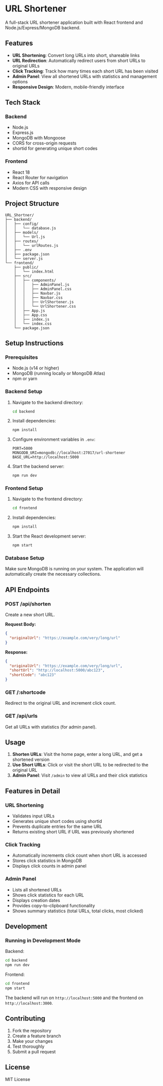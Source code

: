 # URL Shortener

A full-stack URL shortener application built with React frontend and Node.js/Express/MongoDB backend.

## Features

- **URL Shortening**: Convert long URLs into short, shareable links
- **URL Redirection**: Automatically redirect users from short URLs to original URLs
- **Click Tracking**: Track how many times each short URL has been visited
- **Admin Panel**: View all shortened URLs with statistics and management options
- **Responsive Design**: Modern, mobile-friendly interface

## Tech Stack

### Backend
- Node.js
- Express.js
- MongoDB with Mongoose
- CORS for cross-origin requests
- shortid for generating unique short codes

### Frontend
- React 18
- React Router for navigation
- Axios for API calls
- Modern CSS with responsive design

## Project Structure

```
URL_Shortner/
├── backend/
│   ├── config/
│   │   └── database.js
│   ├── models/
│   │   └── Url.js
│   ├── routes/
│   │   └── urlRoutes.js
│   ├── .env
│   ├── package.json
│   └── server.js
└── frontend/
    ├── public/
    │   └── index.html
    ├── src/
    │   ├── components/
    │   │   ├── AdminPanel.js
    │   │   ├── AdminPanel.css
    │   │   ├── Navbar.js
    │   │   ├── Navbar.css
    │   │   ├── UrlShortener.js
    │   │   └── UrlShortener.css
    │   ├── App.js
    │   ├── App.css
    │   ├── index.js
    │   └── index.css
    └── package.json
```

## Setup Instructions

### Prerequisites
- Node.js (v14 or higher)
- MongoDB (running locally or MongoDB Atlas)
- npm or yarn

### Backend Setup

1. Navigate to the backend directory:
   ```bash
   cd backend
   ```

2. Install dependencies:
   ```bash
   npm install
   ```

3. Configure environment variables in `.env`:
   ```
   PORT=5000
   MONGODB_URI=mongodb://localhost:27017/url-shortener
   BASE_URL=http://localhost:5000
   ```

4. Start the backend server:
   ```bash
   npm run dev
   ```

### Frontend Setup

1. Navigate to the frontend directory:
   ```bash
   cd frontend
   ```

2. Install dependencies:
   ```bash
   npm install
   ```

3. Start the React development server:
   ```bash
   npm start
   ```

### Database Setup

Make sure MongoDB is running on your system. The application will automatically create the necessary collections.

## API Endpoints

### POST /api/shorten
Create a new short URL.

**Request Body:**
```json
{
  "originalUrl": "https://example.com/very/long/url"
}
```

**Response:**
```json
{
  "originalUrl": "https://example.com/very/long/url",
  "shortUrl": "http://localhost:5000/abc123",
  "shortCode": "abc123"
}
```

### GET /:shortcode
Redirect to the original URL and increment click count.

### GET /api/urls
Get all URLs with statistics (for admin panel).

## Usage

1. **Shorten URLs**: Visit the home page, enter a long URL, and get a shortened version
2. **Use Short URLs**: Click or visit the short URL to be redirected to the original URL
3. **Admin Panel**: Visit `/admin` to view all URLs and their click statistics

## Features in Detail

### URL Shortening
- Validates input URLs
- Generates unique short codes using shortid
- Prevents duplicate entries for the same URL
- Returns existing short URL if URL was previously shortened

### Click Tracking
- Automatically increments click count when short URL is accessed
- Stores click statistics in MongoDB
- Displays click counts in admin panel

### Admin Panel
- Lists all shortened URLs
- Shows click statistics for each URL
- Displays creation dates
- Provides copy-to-clipboard functionality
- Shows summary statistics (total URLs, total clicks, most clicked)

## Development

### Running in Development Mode

Backend:
```bash
cd backend
npm run dev
```

Frontend:
```bash
cd frontend
npm start
```

The backend will run on `http://localhost:5000` and the frontend on `http://localhost:3000`.

## Contributing

1. Fork the repository
2. Create a feature branch
3. Make your changes
4. Test thoroughly
5. Submit a pull request

## License

MIT License
